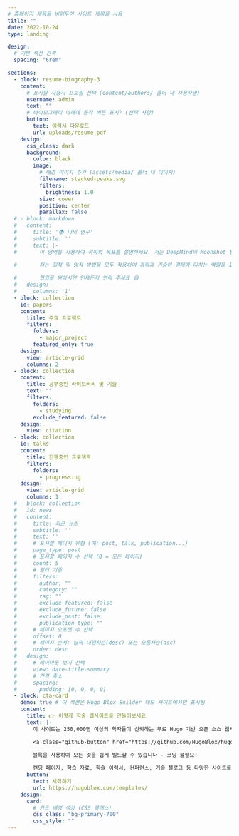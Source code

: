 ```yaml
---
# 홈페이지 제목을 비워두어 사이트 제목을 사용
title: ""
date: 2022-10-24
type: landing

design:
  # 기본 섹션 간격
  spacing: "6rem"

sections:
  - block: resume-biography-3
    content:
      # 표시할 사용자 프로필 선택 (content/authors/ 폴더 내 사용자명)
      username: admin
      text: ""
      # 바이오그래피 아래에 동작 버튼 표시? (선택 사항)
      button:
        text: 이력서 다운로드
        url: uploads/resume.pdf
    design:
      css_class: dark
      background:
        color: black
        image:
          # 배경 이미지 추가 (assets/media/ 폴더 내 이미지)
          filename: stacked-peaks.svg
          filters:
            brightness: 1.0
          size: cover
          position: center
          parallax: false
  # - block: markdown
  #   content:
  #     title: '📚 나의 연구'
  #     subtitle: ''
  #     text: |-
  #       이 영역을 사용하여 귀하의 목표를 설명하세요. 저는 DeepMind의 Moonshot 팀에서 연구 과학자로 일하고 있습니다. 기계 학습, 딥러닝 및 문샷에 대해 블로그를 운영하고 있습니다.

  #       저는 질적 및 양적 방법을 모두 적용하여 과학과 기술이 경제에 미치는 역할을 포괄적으로 조사합니다.
        
  #       협업을 원하시면 언제든지 연락 주세요 😃
  #   design:
  #     columns: '1'
  - block: collection
    id: papers
    content:
      title: 주요 프로젝트
      filters:
        folders:
          - major_project
        featured_only: true
    design:
      view: article-grid
      columns: 2
  - block: collection
    content:
      title: 공부중인 라이브러리 및 기술
      text: ""
      filters:
        folders:
          - studying
        exclude_featured: false
    design:
      view: citation
  - block: collection
    id: talks
    content:
      title: 진행중인 프로젝트
      filters:
        folders:
          - progressing
    design:
      view: article-grid
      columns: 1
  # - block: collection
  #   id: news
  #   content:
  #     title: 최근 뉴스
  #     subtitle: ''
  #     text: ''
  #     # 표시할 페이지 유형 (예: post, talk, publication...)
  #     page_type: post
  #     # 표시할 페이지 수 선택 (0 = 모든 페이지)
  #     count: 5
  #     # 필터 기준
  #     filters:
  #       author: ""
  #       category: ""
  #       tag: ""
  #       exclude_featured: false
  #       exclude_future: false
  #       exclude_past: false
  #       publication_type: ""
  #     # 페이지 오프셋 수 선택
  #     offset: 0
  #     # 페이지 순서: 날짜 내림차순(desc) 또는 오름차순(asc)
  #     order: desc
  #   design:
  #     # 레이아웃 보기 선택
  #     view: date-title-summary
  #     # 간격 축소
  #     spacing:
  #       padding: [0, 0, 0, 0]
  - block: cta-card
    demo: true # 이 섹션은 Hugo Blox Builder 데모 사이트에서만 표시됨
    content:
      title: 👉 이렇게 학술 웹사이트를 만들어보세요
      text: |-
        이 사이트는 250,000명 이상의 학자들이 신뢰하는 무료 Hugo 기반 오픈 소스 웹사이트 빌더인 Hugo Blox Builder로 생성되었습니다.

        <a class="github-button" href="https://github.com/HugoBlox/hugo-blox-builder" data-color-scheme="no-preference: light; light: light; dark: dark;" data-icon="octicon-star" data-size="large" data-show-count="true" aria-label="Star HugoBlox/hugo-blox-builder on GitHub">GitHub에서 Hugo Blox Builder에 Star 달기</a>

        블록을 사용하여 모든 것을 쉽게 빌드할 수 있습니다 - 코딩 불필요!
        
        랜딩 페이지, 학습 자료, 학술 이력서, 컨퍼런스, 기술 블로그 등 다양한 사이트를 구축할 수 있습니다.
      button:
        text: 시작하기
        url: https://hugoblox.com/templates/
    design:
      card:
        # 카드 배경 색상 (CSS 클래스)
        css_class: "bg-primary-700"
        css_style: ""
---
```

